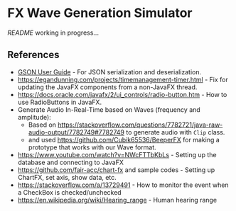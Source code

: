 # FX Wave Generation Simulator

_README_ working in progress...

## References

- [GSON User Guide](https://github.com/google/gson/blob/main/UserGuide.md#using-gson) - For JSON serialization and deserialization.
- https://egandunning.com/projects/timemanagement-timer.html - Fix for updating the JavaFX components from a non-JavaFX thread.
- https://docs.oracle.com/javafx/2/ui_controls/radio-button.htm - How to use RadioButtons in JavaFX.
- Generate Audio In-Real-Time based on Waves (frequency and amplitude):
    - Based on https://stackoverflow.com/questions/7782721/java-raw-audio-output/7782749#7782749 to generate audio with `Clip` class.
    - and used https://github.com/Cubik65536/BeeperFX for making a prototype that works with our Wave format.
- https://www.youtube.com/watch?v=NWcFTTbKbLs - Setting up the database and connecting to JavaFX
- https://github.com/fair-acc/chart-fx and sample codes - Setting up ChartFX, set axis, show data, etc.
- https://stackoverflow.com/a/13729491 - How to monitor the event when a CheckBox is checked/unchecked
- https://en.wikipedia.org/wiki/Hearing_range - Human hearing range
